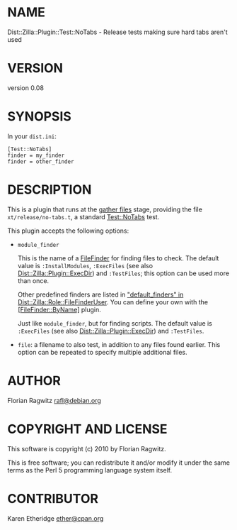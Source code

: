 # NAME

Dist::Zilla::Plugin::Test::NoTabs - Release tests making sure hard tabs aren't used

# VERSION

version 0.08

# SYNOPSIS

In your `dist.ini`:

    [Test::NoTabs]
    finder = my_finder
    finder = other_finder

# DESCRIPTION

This is a plugin that runs at the [gather files](https://metacpan.org/pod/Dist::Zilla::Role::FileGatherer) stage,
providing the file `xt/release/no-tabs.t`, a standard [Test::NoTabs](https://metacpan.org/pod/Test::NoTabs) test.

This plugin accepts the following options:

- `module_finder`

    This is the name of a [FileFinder](https://metacpan.org/pod/Dist::Zilla::Role::FileFinder) for finding
    files to check.  The default value is `:InstallModules`,
    `:ExecFiles` (see also [Dist::Zilla::Plugin::ExecDir](https://metacpan.org/pod/Dist::Zilla::Plugin::ExecDir)) and `:TestFiles`;
    this option can be used more than once.

    Other predefined finders are listed in
    ["default\_finders" in Dist::Zilla::Role::FileFinderUser](https://metacpan.org/pod/Dist::Zilla::Role::FileFinderUser#default_finders).
    You can define your own with the
    [\[FileFinder::ByName\]](https://metacpan.org/pod/Dist::Zilla::Plugin::FileFinder::ByName) plugin.

    Just like `module_finder`, but for finding scripts.  The default value is
    `:ExecFiles` (see also [Dist::Zilla::Plugin::ExecDir](https://metacpan.org/pod/Dist::Zilla::Plugin::ExecDir)) and `:TestFiles`.

- `file`: a filename to also test, in addition to any files found
earlier. This option can be repeated to specify multiple additional files.

# AUTHOR

Florian Ragwitz <rafl@debian.org>

# COPYRIGHT AND LICENSE

This software is copyright (c) 2010 by Florian Ragwitz.

This is free software; you can redistribute it and/or modify it under
the same terms as the Perl 5 programming language system itself.

# CONTRIBUTOR

Karen Etheridge <ether@cpan.org>
